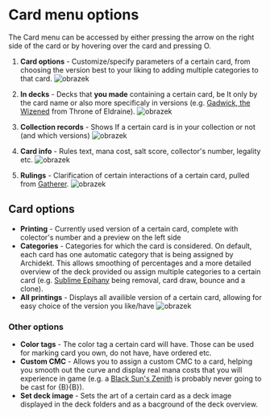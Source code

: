 # Card menu options

The Card menu can be accessed by either pressing the arrow on the right side of the card or by hovering over the card and pressing O.

1. **Card options** - Customize/specify parameters of a certain card, from choosing the version best to your liking to adding multiple categories to that card.
![obrazek](https://github.com/user-attachments/assets/161422cf-bdcf-45ed-a20a-de3b3a8737c7)

2. **In decks** - Decks that **you made** containing a certain card, be It only by the card name or also more specificaly in versions (e.g. [Gadwick, the Wizened](https://scryfall.com/card/eld/48/gadwick-the-wizened) from Throne of Eldraine).
![obrazek](https://github.com/user-attachments/assets/9e55d196-580e-464c-8f1b-a09289ea2906)

3. **Collection records** - Shows If a certain card is in your collection or not (and which versions)
![obrazek](https://github.com/user-attachments/assets/f7517223-1cf6-4005-bcf6-4b26f751d77e)

4. **Card info** - Rules text, mana cost, salt score, collector's number, legality etc.
![obrazek](https://github.com/user-attachments/assets/e3940171-10f5-42a8-b0fd-8f93a3ba6836)

5. **Rulings** - Clarification of certain interactions of a certain card, pulled from [Gatherer](https://gatherer.wizards.com/Pages/Default.aspx).
![obrazek](https://github.com/user-attachments/assets/107788b0-7e5c-4202-bd79-d7ed570c2554)


## Card options
 - **Printing** - Currently used version of a certain card, complete with colector's number and a preview on the left side
 - **Categories** - Categories for which the card is considered. On default, each card has one automatic category that is being assigned by Archidekt. This allows smoothing of percentages and a more detailed overview of the deck provided ou assign multiple categories to a certain card (e.g. [Sublime Epihany](https://scryfall.com/card/tdc/167/sublime-epiphany) being removal, card draw, bounce and a clone).
 - **All printings** - Displays all availible version of a certain card, allowing for easy choice of the version you like/have
![obrazek](https://github.com/user-attachments/assets/29031707-df82-4982-982a-89db9729ff85)


 ### Other options
  - **Color tags** - The color tag a certain card will have. Those can be used for marking card you own, do not have, have ordered etc.
  - **Custom CMC** - Allows you to assign a custom CMC to a card, helping you smooth out the curve and display real mana costs that you will experience in game (e.g. a [Black Sun's Zenith](https://scryfall.com/card/mbs/39/black-suns-zenith) is probably never going to be cast for {B}{B}).
  - **Set deck image** - Sets the art of a certain card as a deck image displayed in the deck folders and as a bacground of the deck overview.
